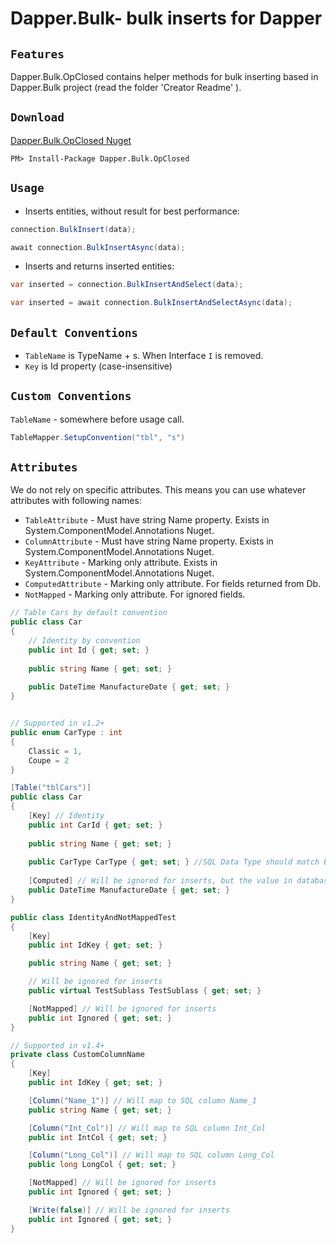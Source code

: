 Dapper.Bulk- bulk inserts for Dapper
===========================================

`Features` 
--------
Dapper.Bulk.OpClosed contains helper methods for bulk inserting based in Dapper.Bulk project (read the folder 'Creator Readme' ).

`Download`
--------
<a href="https://www.nuget.org/packages/Dapper.Bulk.OpClosed/" target="_blank">Dapper.Bulk.OpClosed Nuget</a>
```
PM> Install-Package Dapper.Bulk.OpClosed
```

`Usage` 
-------

* Inserts entities, without result for best performance:

```csharp
connection.BulkInsert(data);
```

```csharp
await connection.BulkInsertAsync(data);
```

* Inserts and returns inserted entities:

```csharp
var inserted = connection.BulkInsertAndSelect(data);
```

```csharp
var inserted = await connection.BulkInsertAndSelectAsync(data);
```

`Default Conventions` 
-------

* `TableName` is TypeName + s. When Interface `I` is removed.
* `Key` is Id property (case-insensitive)

`Custom Conventions` 
-------

`TableName` - somewhere before usage call.

```csharp
TableMapper.SetupConvention("tbl", "s")
```

`Attributes` 
-------

We do not rely on specific attributes. This means you can use whatever attributes with following names:
 
* `TableAttribute` - Must have string Name property. Exists in System.ComponentModel.Annotations Nuget.
* `ColumnAttribute` - Must have string Name property. Exists in System.ComponentModel.Annotations Nuget.
* `KeyAttribute` - Marking only attribute. Exists in System.ComponentModel.Annotations Nuget.
* `ComputedAttribute` - Marking only attribute. For fields returned from Db.
* `NotMapped` - Marking only attribute. For ignored fields.

```csharp
// Table Cars by default convention 
public class Car
{
    // Identity by convention
    public int Id { get; set; }
    
    public string Name { get; set; }
	
    public DateTime ManufactureDate { get; set; }
}
```

```csharp

// Supported in v1.2+
public enum CarType : int
{
    Classic = 1,
    Coupe = 2
}

[Table("tblCars")]
public class Car
{
    [Key] // Identity
    public int CarId { get; set; }
    
    public string Name { get; set; }
	
    public CarType CarType { get; set; } //SQL Data Type should match Enum type
	
    [Computed] // Will be ignored for inserts, but the value in database after insert will be returned
    public DateTime ManufactureDate { get; set; }
}
```

```csharp
public class IdentityAndNotMappedTest
{
    [Key]
    public int IdKey { get; set; }

    public string Name { get; set; }

	// Will be ignored for inserts
    public virtual TestSublass TestSublass { get; set; }

    [NotMapped] // Will be ignored for inserts
    public int Ignored { get; set; }
}
```

```csharp
// Supported in v1.4+
private class CustomColumnName
{
    [Key]
    public int IdKey { get; set; }

    [Column("Name_1")] // Will map to SQL column Name_1
    public string Name { get; set; } 

    [Column("Int_Col")] // Will map to SQL column Int_Col
    public int IntCol { get; set; }

    [Column("Long_Col")] // Will map to SQL column Long_Col
    public long LongCol { get; set; }

    [NotMapped] // Will be ignored for inserts
    public int Ignored { get; set; }

    [Write(false)] // Will be ignored for inserts
    public int Ignored { get; set; }
}
```